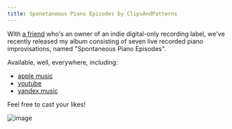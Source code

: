 ```yaml
---
title: Sponetaneous Piano Episodes by ClipsAndPatterns
---
```


With [a friend](https://vk.com/id4908237) who's an owner of an indie
digital-only recording label, we've recently released my album consisting of seven
live recorded piano improvisations, named "Spontaneous Piano Episodes".

Available, well, everywhere, including:

- [apple music](https://music.apple.com/jm/album/spontaneous-piano-episodes/1603071813)
- [youtube](https://music.youtube.com/playlist?list=OLAK5uy_mot07cEQIIEe2zpc2QwkACOd39TFEiYNQ)
- [yandex music](https://music.yandex.ru/album/20300266)

Feel free to cast your likes!

![image](https://user-images.githubusercontent.com/21345604/149710350-398668c7-6a2a-4efc-a265-c08429932027.png)

